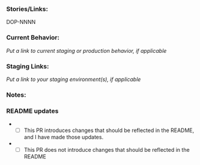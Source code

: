 ### Stories/Links:

DOP-NNNN

### Current Behavior:

_Put a link to current staging or production behavior, if applicable_

### Staging Links:

_Put a link to your staging environment(s), if applicable_

### Notes:

### README updates

- - [ ] This PR introduces changes that should be reflected in the README, and I have made those updates.
- - [ ] This PR does not introduce changes that should be reflected in the README
